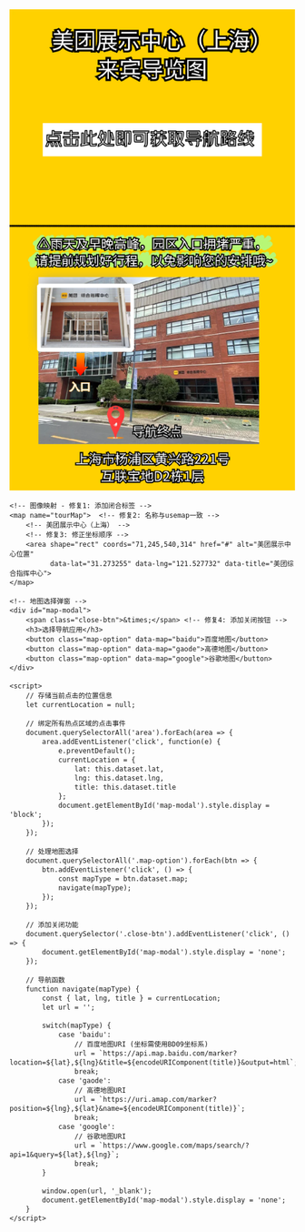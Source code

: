 <!DOCTYPE html>
<html>
<head>
    <title>美团展示中心（上海）导览地图导航</title>
    <style>
        /* 弹窗样式 */
        #map-modal {
            display: none;
            position: fixed;
            top: 50%;
            left: 50%;
            transform: translate(-50%, -50%);
            padding: 20px;
            background: white;
            border: 1px solid #ccc;
            z-index: 1000;
            box-shadow: 0 4px 8px rgba(0,0,0,0.1);
            text-align: center;
        }
        .map-option {
            display: block;
            width: 100%;
            margin: 10px 0;
            padding: 10px 20px;
            cursor: pointer;
            background: #f0f0f0;
            border: none;
            border-radius: 4px;
        }
        .close-btn {
            position: absolute;
            top: 5px;
            right: 10px;
            font-size: 20px;
            cursor: pointer;
        }
    </style>
</head>
<body>
    <!-- 导览图 -->
    <img src="map.png" alt="导览图" usemap="#tourMap">
    
    <!-- 图像映射 - 修复1: 添加闭合标签 -->
    <map name="tourMap">  <!-- 修复2: 名称与usemap一致 -->
        <!-- 美团展示中心（上海） -->
        <!-- 修复3: 修正坐标顺序 -->
        <area shape="rect" coords="71,245,540,314" href="#" alt="美团展示中心位置" 
              data-lat="31.273255" data-lng="121.527732" data-title="美团综合指挥中心">
    </map>

    <!-- 地图选择弹窗 -->
    <div id="map-modal">
        <span class="close-btn">&times;</span> <!-- 修复4: 添加关闭按钮 -->
        <h3>选择导航应用</h3>
        <button class="map-option" data-map="baidu">百度地图</button>
        <button class="map-option" data-map="gaode">高德地图</button>
        <button class="map-option" data-map="google">谷歌地图</button>
    </div>

    <script>
        // 存储当前点击的位置信息
        let currentLocation = null;

        // 绑定所有热点区域的点击事件
        document.querySelectorAll('area').forEach(area => {
            area.addEventListener('click', function(e) {
                e.preventDefault();
                currentLocation = {
                    lat: this.dataset.lat,
                    lng: this.dataset.lng,
                    title: this.dataset.title
                };
                document.getElementById('map-modal').style.display = 'block';
            });
        });

        // 处理地图选择
        document.querySelectorAll('.map-option').forEach(btn => {
            btn.addEventListener('click', () => {
                const mapType = btn.dataset.map;
                navigate(mapType);
            });
        });

        // 添加关闭功能
        document.querySelector('.close-btn').addEventListener('click', () => {
            document.getElementById('map-modal').style.display = 'none';
        });

        // 导航函数
        function navigate(mapType) {
            const { lat, lng, title } = currentLocation;
            let url = '';
            
            switch(mapType) {
                case 'baidu':
                    // 百度地图URI (坐标需使用BD09坐标系)
                    url = `https://api.map.baidu.com/marker?location=${lat},${lng}&title=${encodeURIComponent(title)}&output=html`;
                    break;
                case 'gaode':
                    // 高德地图URI
                    url = `https://uri.amap.com/marker?position=${lng},${lat}&name=${encodeURIComponent(title)}`;
                    break;
                case 'google':
                    // 谷歌地图URI
                    url = `https://www.google.com/maps/search/?api=1&query=${lat},${lng}`;
                    break;
            }
            
            window.open(url, '_blank');
            document.getElementById('map-modal').style.display = 'none';
        }
    </script>
</body>
</html>
